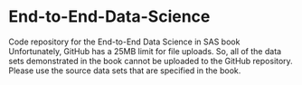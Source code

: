# End-to-End-Data-Science
Code repository for the End-to-End Data Science in SAS book
Unfortunately, GitHub has a 25MB limit for file uploads.  So, all of the data sets demonstrated in the book cannot be uploaded to the GitHub repository.  Please use the source data sets that are specified in the book.
